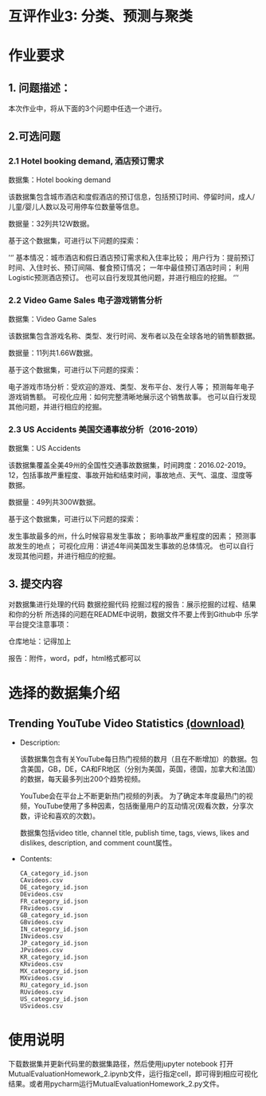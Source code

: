 # 互评作业3: 分类、预测与聚类

# 作业要求

## 1. 问题描述：

  本次作业中，将从下面的3个问题中任选一个进行。

## 2.可选问题

### 2.1 Hotel booking demand, 酒店预订需求

数据集：Hotel booking demand

该数据集包含城市酒店和度假酒店的预订信息，包括预订时间、停留时间，成人/儿童/婴儿人数以及可用停车位数量等信息。

数据量：32列共12W数据。

基于这个数据集，可进行以下问题的探索：

’‘’
基本情况：城市酒店和假日酒店预订需求和入住率比较；
用户行为：提前预订时间、入住时长、预订间隔、餐食预订情况；
一年中最佳预订酒店时间；
利用Logistic预测酒店预订。
也可以自行发现其他问题，并进行相应的挖掘。
‘’‘

### 2.2 Video Game Sales 电子游戏销售分析

数据集：Video Game Sales

该数据集包含游戏名称、类型、发行时间、发布者以及在全球各地的销售额数据。

数据量：11列共1.66W数据。

基于这个数据集，可进行以下问题的探索：

电子游戏市场分析：受欢迎的游戏、类型、发布平台、发行人等；
预测每年电子游戏销售额。
可视化应用：如何完整清晰地展示这个销售故事。
也可以自行发现其他问题，并进行相应的挖掘。

### 2.3 US Accidents 美国交通事故分析（2016-2019）

数据集：US Accidents

该数据集覆盖全美49州的全国性交通事故数据集，时间跨度：2016.02-2019。12，包括事故严重程度、事故开始和结束时间，事故地点、天气、温度、湿度等数据。

数据量：49列共300W数据。

基于这个数据集，可进行以下问题的探索：

发生事故最多的州，什么时候容易发生事故；
影响事故严重程度的因素；
预测事故发生的地点；
可视化应用：讲述4年间美国发生事故的总体情况。
也可以自行发现其他问题，并进行相应的挖掘。

## 3. 提交内容
对数据集进行处理的代码
数据挖掘代码
挖掘过程的报告：展示挖掘的过程、结果和你的分析
所选择的问题在README中说明，数据文件不要上传到Github中
乐学平台提交注意事项：

仓库地址：记得加上

报告：附件，word，pdf，html格式都可以

# 选择的数据集介绍

## Trending YouTube Video Statistics [(download)](https://www.kaggle.com/datasnaek/youtube-new)

* Description: 

    该数据集包含有关YouTube每日热门视频的数月（且在不断增加）的数据。包含美国，GB，DE，CA和FR地区（分别为美国，英国，德国，加拿大和法国）的数据，每天最多列出200个趋势视频。
    
    YouTube会在平台上不断更新热门视频的列表。 为了确定本年度最热门的视频，YouTube使用了多种因素，包括衡量用户的互动情况(观看次数，分享次数，评论和喜欢的次数)。
    
    数据集包括video title, channel title, publish time, tags, views, likes and dislikes, description, and comment count属性。

* Contents:
    ```
    CA_category_id.json
    CAvideos.csv 
    DE_category_id.json
    DEvideos.csv 
    FR_category_id.json 
    FRvideos.csv
    GB_category_id.json
    GBvideos.csv
    IN_category_id.json
    INvideos.csv 
    JP_category_id.json
    JPvideos.csv 
    KR_category_id.json
    KRvideos.csv 
    MX_category_id.json
    MXvideos.csv 
    RU_category_id.json
    RUvideos.csv 
    US_category_id.json
    USvideos.csv
    ```

# 使用说明
下载数据集并更新代码里的数据集路径，然后使用jupyter notebook 打开MutualEvaluationHomework_2.ipynb文件，运行指定cell，即可得到相应可视化结果。或者用pycharm运行MutualEvaluationHomework_2.py文件。
